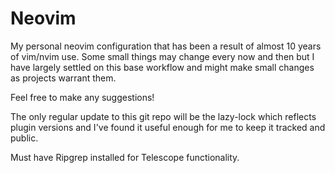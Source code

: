 # Neovim

My personal neovim configuration that has been a result of almost
10 years of vim/nvim use. Some small things may change every now and then
but I have largely settled on this base workflow and might make small changes
as projects warrant them.

Feel free to make any suggestions!

The only regular update to this git repo will be the lazy-lock which reflects
plugin versions and I've found it useful enough for me to keep it tracked
and public.

Must have Ripgrep installed for Telescope functionality.
